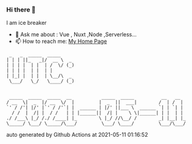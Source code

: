 ### Hi there 👋

I am ice breaker

- 💬 Ask me about : Vue , Nuxt ,Node ,Serverless...
- 📫 How to reach me: [My Home Page](https://icebreaker.top/)

```
 _   _  _____  _____     
| | | ||_   _|/  __ \  _ 
| | | |  | |  | /  \/ (_)
| | | |  | |  | |        
| |_| |  | |  | \__/\  _ 
 \___/   \_/   \____/ (_)
                         
                         
 _____  _____  _____  __           _____  _____          __   __  
/ __  \|  _  |/ __  \/  |         |  _  ||  ___|        /  | /  | 
`' / /'| |/' |`' / /'`| |  ______ | |/' ||___ \  ______ `| | `| | 
  / /  |  /| |  / /   | | |______||  /| |    \ \|______| | |  | | 
./ /___\ |_/ /./ /____| |_        \ |_/ //\__/ /        _| |__| |_
\_____/ \___/ \_____/\___/         \___/ \____/         \___/\___/
```

auto generated by Github Actions at 2021-05-11 01:16:52
